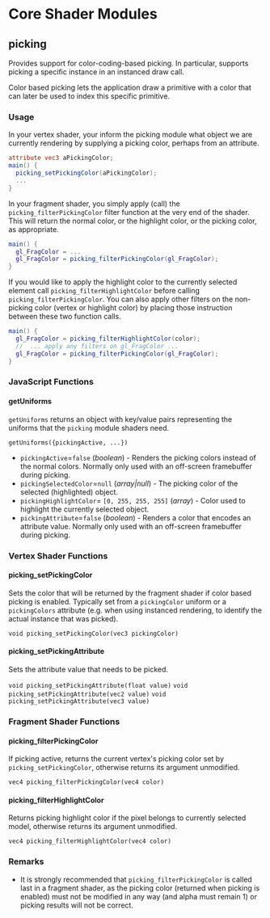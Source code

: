 # Core Shader Modules

## picking

Provides support for color-coding-based picking. In particular, supports picking a specific instance in an instanced draw call.

Color based picking lets the application draw a primitive with a color that can later be used to index this specific primitive.

### Usage

In your vertex shader, your inform the picking module what object we are currently rendering by supplying a picking color, perhaps from an attribute.

```glsl
attribute vec3 aPickingColor;
main() {
  picking_setPickingColor(aPickingColor);
  ...
}
```

In your fragment shader, you simply apply (call) the `picking_filterPickingColor` filter function at the very end of the shader. This will return the normal color, or the highlight color, or the picking color, as appropriate.

```glsl
main() {
  gl_FragColor = ...
  gl_FragColor = picking_filterPickingColor(gl_FragColor);
}
```

If you would like to apply the highlight color to the currently selected element call `picking_filterHighlightColor` before calling `picking_filterPickingColor`. You can also apply other filters on the non-picking color (vertex or highlight color) by placing those instruction between these two function calls.

```glsl
main() {
  gl_FragColor = picking_filterHighlightColor(color);
  //  ... apply any filters on gl_FragColor ...
  gl_FragColor = picking_filterPickingColor(gl_FragColor);
}
```

### JavaScript Functions

#### getUniforms

`getUniforms` returns an object with key/value pairs representing the uniforms that the `picking` module shaders need.

`getUniforms({pickingActive, ...})`

* `pickingActive`=`false` (*boolean*) - Renders the picking colors instead of the normal colors. Normally only used with an off-screen framebuffer during picking.
* `pickingSelectedColor`=`null` (*array|null*) - The picking color of the selected (highlighted) object.
* `pickingHighlightColor`= `[0, 255, 255, 255]` (*array*) - Color used to highlight the currently selected object.
* `pickingAttribute`=`false` (*boolean*) - Renders a color that encodes an attribute value. Normally only used with an off-screen framebuffer during picking.


### Vertex Shader Functions

#### picking_setPickingColor

Sets the color that will be returned by the fragment shader if color based picking is enabled. Typically set from a `pickingColor` uniform or a `pickingColors` attribute (e.g. when using instanced rendering, to identify the actual instance that was picked).

`void picking_setPickingColor(vec3 pickingColor)`

#### picking_setPickingAttribute

Sets the attribute value that needs to be picked.

`void picking_setPickingAttribute(float value)`
`void picking_setPickingAttribute(vec2 value)`
`void picking_setPickingAttribute(vec3 value)`

### Fragment Shader Functions

#### picking_filterPickingColor

If picking active, returns the current vertex's picking color set by `picking_setPickingColor`, otherwise returns its argument unmodified.

`vec4 picking_filterPickingColor(vec4 color)`

#### picking_filterHighlightColor

Returns picking highlight color if the pixel belongs to currently selected model, otherwise returns its argument unmodified.

`vec4 picking_filterHighlightColor(vec4 color)`

### Remarks

* It is strongly recommended that `picking_filterPickingColor` is called last in a fragment shader, as the picking color (returned when picking is enabled) must not be modified in any way (and alpha must remain 1) or picking results will not be correct.
